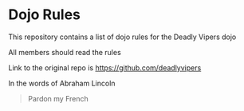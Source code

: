 Dojo Rules
==========

This repository contains a list of dojo rules for the Deadly Vipers dojo

All members should read the rules

Link to the original repo is https://github.com/deadlyvipers

In the words of Abraham Lincoln

> Pardon my French

